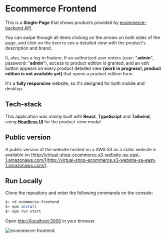 # Ecommerce Frontend

This is a **Single-Page** that shows products provided by [ecommerce-backend API](https://github.com/nachito-schon/ecommerce-backend).

You can swipe through all items clicking on the arrows on both sides of the page, and click on the item to see a detailed view with the product's description and brand.

It, also, has a log-in feature. If an authorized user enters (user: "**admin**", password: "**admin**"), access to product edition is granted, and an edit button appears on every product detailed view **(work in progress!, product edition is not available yet)** that opens a product edition form.

It's a **fully responsive** website, so it's designed for both mobile and desktop.

## Tech-stack

This application was mainly built with **React**, **TypeScript** and **Tailwind**, using **[Headless UI](https://headlessui.com/)** for the product-view modal.

## Public version

A public version of the website hosted on a AWS S3 as a static website is available on [http://virtual-shop-ecommerce.s3-website-sa-east-1.amazonaws.com/](http://virtual-shop-ecommerce.s3-website-sa-east-1.amazonaws.com/).

## Run Locally

Clone the repository and enter the following commands on the console:

```bash
$> cd ecommerce-frontend
$> npm install
$> npm run start
```

Open [http://localhost:3000](http://localhost:3000) in your browser.

![ecommerce-frontend](https://user-images.githubusercontent.com/85847402/235555103-b7356677-0c3e-442c-a558-71fc7edf3e67.jpg)
